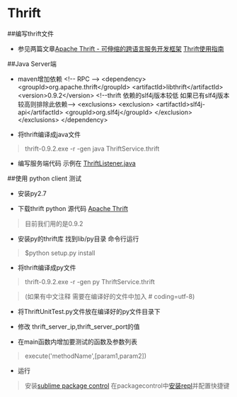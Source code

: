 Thrift
======

##编写thrift文件

* 参见两篇文章[Apache Thrift - 可伸缩的跨语言服务开发框架](https://www.ibm.com/developerworks/cn/java/j-lo-apachethrift/)
[Thrift使用指南](http://blog.csdn.net/njchenyi/article/details/8889013)


##Java Server端

* maven增加依赖
&lt;!-- RPC --&gt;
&lt;dependency&gt;
    &lt;groupId>org.apache.thrift&lt;/groupId&gt;
    &lt;artifactId>libthrift&lt;/artifactId&gt;
    &lt;version>0.9.2&lt;/version&gt;
    &lt;!--thrift 依赖的slf4j版本较低 如果已有slf4j版本较高则排除此依赖--&gt;
    &lt;exclusions&gt;
        &lt;exclusion&gt;
            &lt;artifactId&gt;slf4j-api&lt;/artifactId&gt;
            &lt;groupId>org.slf4j&lt;/groupId&gt;
        &lt;/exclusion&gt;
    &lt;/exclusions&gt;
&lt;/dependency&gt;


* 将thrift编译成java文件 
>thrift-0.9.2.exe -r -gen java ThriftService.thrift

* 编写服务端代码 示例在 [ThriftListener.java](https://github.com/eastlending/etc/blob/master/thrift/ThriftListener.java)




##使用 python client 测试

* 安装py2.7

* 下载thrift python 源代码 [Apache Thrift](https://github.com/apache/thrift)
>目前我们用的是0.9.2

* 安装py的thrift库 找到lib/py目录 命令行运行 
>$python setup.py install

* 将thrift编译成py文件 
>thrift-0.9.2.exe -r -gen py ThriftService.thrift 

>(如果有中文注释 需要在编译好的文件中加入 # coding=utf-8)

* 将ThriftUnitTest.py文件放在编译好的py文件目录下

* 修改 thrift_server_ip,thrift_server_port的值

* 在main函数内增加要测试的函数及参数列表 
>execute('methodName',[param1,param2])

* 运行

>安装[sublime package control](https://packagecontrol.io/installation)
>在packagecontrol中[安装repl](http://blog.sina.com.cn/s/blog_6476250d0101a881.html)并配置快捷键

